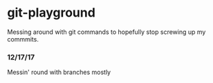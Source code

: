 # git-playground

Messing around with git commands to hopefully stop screwing up my commmits.

### 12/17/17
Messin' round with branches mostly
